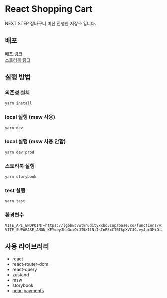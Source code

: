 # React Shopping Cart

NEXT STEP 장바구니 미션 진행한 저장소 입니다.

## 배포

[배포 링크](https://react-shopping-cart-omega-three.vercel.app/)
<br/>
[스토리북 링크](https://gn0lee.github.io/react-shopping-cart/)

## 실행 방법

### 의존성 설치

```bash
yarn install
```

### local 실행 (msw 사용)

```bash 
yarn dev
```

### local 실행 (msw 사용 안함)

```bash
yarn dev:prod
```

### 스토리북 실행

```bash
yarn storybook
```

### test 실행

```bash
yarn test
```

### 환경변수

```dotenv
VITE_API_ENDPOINT=https://lgbbwcvwtbrudityxxbd.supabase.co/functions/v1
VITE_SUPABASE_ANON_KEY=eyJhbGciOiJIUzI1NiIsInR5cCI6IkpXVCJ9.eyJpc3MiOiJzdXBhYmFzZSIsInJlZiI6ImxnYmJ3Y3Z3dGJydWRpdHl4eGJkIiwicm9sZSI6ImFub24iLCJpYXQiOjE3MTE0MzY5MzgsImV4cCI6MjAyNzAxMjkzOH0.V4nEgkFClH7OPi0glqZIQOtvpYkpirAcBGLCp8mJQiw
```

## 사용 라이브러리

- react
- react-router-dom
- react-query
- zustand
- msw
- storybook
- [near-payments](https://www.npmjs.com/package/near-payments)